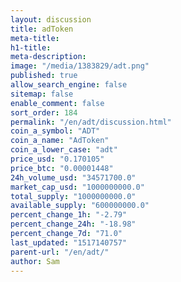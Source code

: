 ```yaml
---
layout: discussion
title: adToken
meta-title: 
h1-title: 
meta-description: 
image: "/media/1383829/adt.png"
published: true
allow_search_engine: false
sitemap: false
enable_comment: false
sort_order: 184
permalink: "/en/adt/discussion.html"
coin_a_symbol: "ADT"
coin_a_name: "AdToken"
coin_a_lower_case: "adt"
price_usd: "0.170105"
price_btc: "0.00001448"
24h_volume_usd: "34571700.0"
market_cap_usd: "1000000000.0"
total_supply: "1000000000.0"
available_supply: "600000000.0"
percent_change_1h: "-2.79"
percent_change_24h: "-18.98"
percent_change_7d: "71.0"
last_updated: "1517140757"
parent-url: "/en/adt/"
author: Sam
---
```



